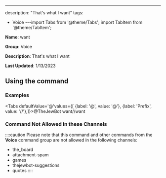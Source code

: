 ---
description: "That's what I want"
tags:
  - Voice
---import Tabs from '@theme/Tabs';
import TabItem from '@theme/TabItem';

**Name**: want

**Group**: Voice

**Description**: That's what I want

**Last Updated**: 1/13/2023

## Using the command

### Examples
<Tabs defaultValue='@'values={[ {label: '@', value: '@'}, {label: 'Prefix', value: '//'},]}><TabItem value='@'>@TheJewBot want</TabItem><TabItem value='//'>//want</TabItem></Tabs>

### Command Not Allowed in these Channels
::::caution Please note that this command and other commands from the **Voice** command group are not allowed in the following channels:
- the_board
- attachment-spam
- games
- thejewbot-suggestions
- quotes
::::